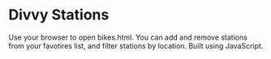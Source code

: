# Divvy Stations

Use your browser to open bikes.html.
You can add and remove stations from your favotires list, and filter stations by location. Built using JavaScript.
